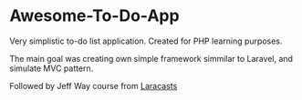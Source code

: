 # Awesome-To-Do-App

Very simplistic to-do list application. Created for PHP learning purposes.

The main goal was creating own simple framework simmilar to Laravel, and simulate MVC pattern.

Followed by Jeff Way course from [Laracasts](https://laracasts.com/series/php-for-beginners)